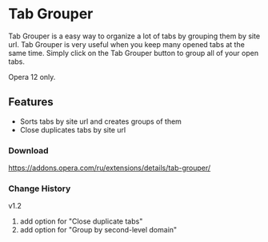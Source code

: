 # Tab Grouper

Tab Grouper is a easy way to organize a lot of tabs by grouping them by site url.
Tab Grouper is very useful when you keep many opened tabs at the same time.
Simply click on the Tab Grouper button to group all of your open tabs.

Opera 12 only.


## Features

* Sorts tabs by site url and creates groups of them
* Close duplicates tabs by site url


### Download
https://addons.opera.com/ru/extensions/details/tab-grouper/

### Change History
v1.2
1. add option for "Close duplicate tabs"
2. add option for "Group by second-level domain"
